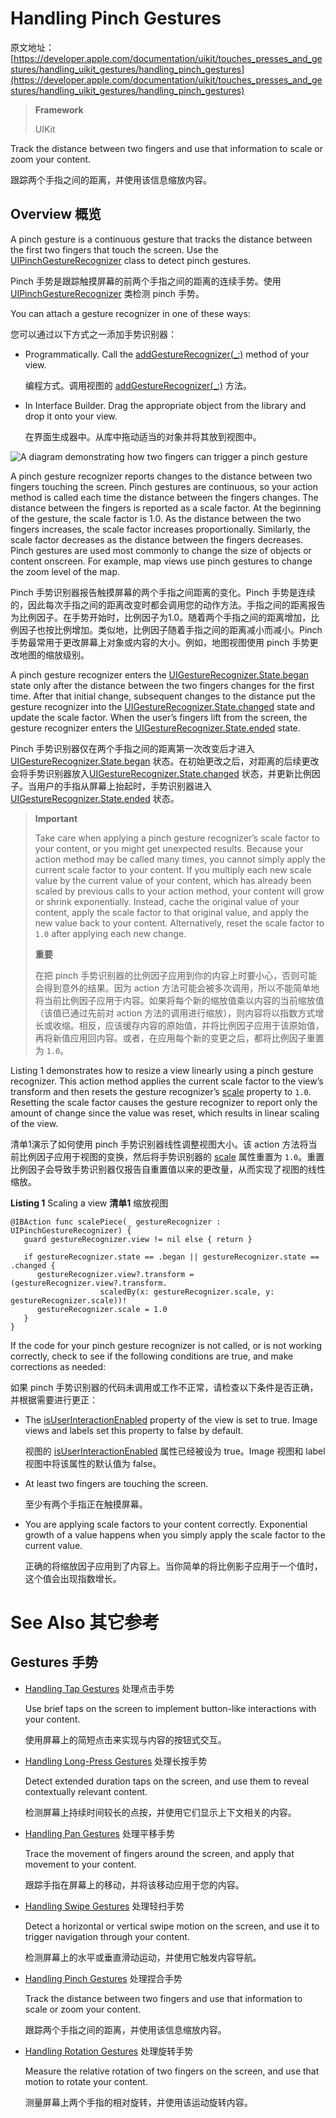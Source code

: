 # Handling Pinch Gestures

原文地址：
[https://developer.apple.com/documentation/uikit/touches_presses_and_gestures/handling_uikit_gestures/handling_pinch_gestures](https://developer.apple.com/documentation/uikit/touches_presses_and_gestures/handling_uikit_gestures/handling_pinch_gestures)

>__Framework__
>
> UIKit

Track the distance between two fingers and use that information to scale or zoom your content.

跟踪两个手指之间的距离，并使用该信息缩放内容。

## Overview 概览

A pinch gesture is a continuous gesture that tracks the distance between the first two fingers that touch the screen. Use the [UIPinchGestureRecognizer](https://developer.apple.com/documentation/uikit/uipinchgesturerecognizer) class to detect pinch gestures.

Pinch 手势是跟踪触摸屏幕的前两个手指之间的距离的连续手势。使用 [UIPinchGestureRecognizer](https://developer.apple.com/documentation/uikit/uipinchgesturerecognizer) 类检测 pinch 手势。

You can attach a gesture recognizer in one of these ways:

您可以通过以下方式之一添加手势识别器：

- Programmatically. Call the [addGestureRecognizer(_:)](https://developer.apple.com/documentation/uikit/uiview/1622496-addgesturerecognizer) method of your view.

  编程方式。调用视图的  [addGestureRecognizer(_:)](https://developer.apple.com/documentation/uikit/uiview/1622496-addgesturerecognizer) 方法。
  
- In Interface Builder. Drag the appropriate object from the library and drop it onto your view.

  在界面生成器中。从库中拖动适当的对象并将其放到视图中。

![A diagram demonstrating how two fingers can trigger a pinch gesture](https://docs-assets.developer.apple.com/published/7c21d852b9/46733a3e-1a59-4ca3-acb3-dc14958374a7.png)

A pinch gesture recognizer reports changes to the distance between two fingers touching the screen. Pinch gestures are continuous, so your action method is called each time the distance between the fingers changes. The distance between the fingers is reported as a scale factor. At the beginning of the gesture, the scale factor is 1.0. As the distance between the two fingers increases, the scale factor increases proportionally. Similarly, the scale factor decreases as the distance between the fingers decreases. Pinch gestures are used most commonly to change the size of objects or content onscreen. For example, map views use pinch gestures to change the zoom level of the map.

Pinch 手势识别器报告触摸屏幕的两个手指之间距离的变化。Pinch 手势是连续的，因此每次手指之间的距离改变时都会调用您的动作方法。手指之间的距离报告为比例因子。在手势开始时，比例因子为1.0。随着两个手指之间的距离增加，比例因子也按比例增加。类似地，比例因子随着手指之间的距离减小而减小。Pinch 手势最常用于更改屏幕上对象或内容的大小。例如，地图视图使用 pinch 手势更改地图的缩放级别。

A pinch gesture recognizer enters the [UIGestureRecognizer.State.began](https://developer.apple.com/documentation/uikit/uigesturerecognizer/state/began) state only after the distance between the two fingers changes for the first time. After that initial change, subsequent changes to the distance put the gesture recognizer into the [UIGestureRecognizer.State.changed](https://developer.apple.com/documentation/uikit/uigesturerecognizer/state/changed) state and update the scale factor. When the user’s fingers lift from the screen, the gesture recognizer enters the [UIGestureRecognizer.State.ended](https://developer.apple.com/documentation/uikit/uigesturerecognizer/state/ended) state.

Pinch 手势识别器仅在两个手指之间的距离第一次改变后才进入 [UIGestureRecognizer.State.began](https://developer.apple.com/documentation/uikit/uigesturerecognizer/state/began) 状态。在初始更改之后，对距离的后续更改会将手势识别器放入[UIGestureRecognizer.State.changed](https://developer.apple.com/documentation/uikit/uigesturerecognizer/state/changed) 状态，并更新比例因子。当用户的手指从屏幕上抬起时，手势识别器进入 [UIGestureRecognizer.State.ended](https://developer.apple.com/documentation/uikit/uigesturerecognizer/state/ended) 状态。

> **Important** 
>
> Take care when applying a pinch gesture recognizer’s scale factor to your content, or you might get unexpected results. Because your action method may be called many times, you cannot simply apply the current scale factor to your content. If you multiply each new scale value by the current value of your content, which has already been scaled by previous calls to your action method, your content will grow or shrink exponentially. Instead, cache the original value of your content, apply the scale factor to that original value, and apply the new value back to your content. Alternatively, reset the scale factor to `1.0` after applying each new change.
> 
> **重要**
> 
> 在把 pinch 手势识别器的比例因子应用到你的内容上时要小心，否则可能会得到意外的结果。因为 action 方法可能会被多次调用，所以不能简单地将当前比例因子应用于内容。如果将每个新的缩放值乘以内容的当前缩放值（该值已通过先前对 action 方法的调用进行缩放），则内容将以指数方式增长或收缩。相反，应该缓存内容的原始值，并将比例因子应用于该原始值，再将新值应用回内容。或者，在应用每个新的变更之后，都将比例因子重置为 `1.0`。

Listing 1 demonstrates how to resize a view linearly using a pinch gesture recognizer. This action method applies the current scale factor to the view’s transform and then resets the gesture recognizer’s [scale](https://developer.apple.com/documentation/uikit/uipinchgesturerecognizer/1622235-scale) property to `1.0`. Resetting the scale factor causes the gesture recognizer to report only the amount of change since the value was reset, which results in linear scaling of the view.

清单1演示了如何使用 pinch 手势识别器线性调整视图大小。该 action 方法将当前比例因子应用于视图的变换，然后将手势识别器的  [scale](https://developer.apple.com/documentation/uikit/uipinchgesturerecognizer/1622235-scale) 属性重置为 `1.0`。重置比例因子会导致手势识别器仅报告自重置值以来的更改量，从而实现了视图的线性缩放。

**Listing 1** Scaling a view **清单1** 缩放视图

```
@IBAction func scalePiece(_ gestureRecognizer : UIPinchGestureRecognizer) {   
   guard gestureRecognizer.view != nil else { return }

   if gestureRecognizer.state == .began || gestureRecognizer.state == .changed {
      gestureRecognizer.view?.transform = (gestureRecognizer.view?.transform.
                    scaledBy(x: gestureRecognizer.scale, y: gestureRecognizer.scale))!
      gestureRecognizer.scale = 1.0
   }
}
```

If the code for your pinch gesture recognizer is not called, or is not working correctly, check to see if the following conditions are true, and make corrections as needed:

如果 pinch 手势识别器的代码未调用或工作不正常，请检查以下条件是否正确，并根据需要进行更正：

- The [isUserInteractionEnabled](https://developer.apple.com/documentation/uikit/uiview/1622577-isuserinteractionenabled) property of the view is set to true. Image views and labels set this property to false by default.
  
  视图的 [isUserInteractionEnabled](https://developer.apple.com/documentation/uikit/uiview/1622577-isuserinteractionenabled) 属性已经被设为 true。Image 视图和 label 视图中将该属性的默认值为 false。

- At least two fingers are touching the screen.

  至少有两个手指正在触摸屏幕。

- You are applying scale factors to your content correctly. Exponential growth of a value happens when you simply apply the scale factor to the current value.

  正确的将缩放因子应用到了内容上。当你简单的将比例影子应用于一个值时，这个值会出现指数增长。

# See Also 其它参考

## Gestures 手势

- [Handling Tap Gestures](https://developer.apple.com/documentation/uikit/touches_presses_and_gestures/handling_uikit_gestures/handling_tap_gestures) 处理点击手势

  Use brief taps on the screen to implement button-like interactions with your content.
  
  使用屏幕上的简短点击来实现与内容的按钮式交互。

- [Handling Long-Press Gestures](https://developer.apple.com/documentation/uikit/touches_presses_and_gestures/handling_uikit_gestures/handling_long-press_gestures) 处理长按手势

  Detect extended duration taps on the screen, and use them to reveal contextually relevant content.
  
  检测屏幕上持续时间较长的点按，并使用它们显示上下文相关的内容。

- [Handling Pan Gestures](https://developer.apple.com/documentation/uikit/touches_presses_and_gestures/handling_uikit_gestures/handling_pan_gestures) 处理平移手势

  Trace the movement of fingers around the screen, and apply that movement to your content.
  
  跟踪手指在屏幕上的移动，并将该移动应用于您的内容。

- [Handling Swipe Gestures](https://developer.apple.com/documentation/uikit/touches_presses_and_gestures/handling_uikit_gestures/handling_swipe_gestures) 处理轻扫手势

  Detect a horizontal or vertical swipe motion on the screen, and use it to trigger navigation through your content.
  
  检测屏幕上的水平或垂直滑动运动，并使用它触发内容导航。

- [Handling Pinch Gestures](https://developer.apple.com/documentation/uikit/touches_presses_and_gestures/handling_uikit_gestures/handling_pinch_gestures) 处理捏合手势

  Track the distance between two fingers and use that information to scale or zoom your content.
  
  跟踪两个手指之间的距离，并使用该信息缩放内容。

- [Handling Rotation Gestures](https://developer.apple.com/documentation/uikit/touches_presses_and_gestures/handling_uikit_gestures/handling_rotation_gestures) 处理旋转手势

  Measure the relative rotation of two fingers on the screen, and use that motion to rotate your content.
  
  测量屏幕上两个手指的相对旋转，并使用该运动旋转内容。

